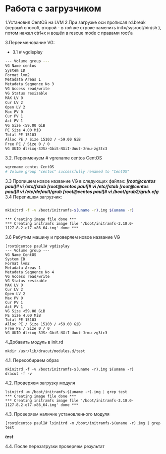 # Работа с загрузчиком #
1.Установил CentOS на LVM
2.При загрузке оси прописал rd.break (первый способ, второй - в той же строке заменить init=/sysroot/bin/sh ), потом нажал ctrl+x и вошёл в rescue mode с правами root'a

3.Переименование VG:
*   3.1 # vgdisplay
```sh
--- Volume group ---
VG Name centos
System ID
Format lvm2
Metadata Areas 1
Metadata Sequence No 3
VG Access read/write
VG Status resizable
MAX LV 0
Cur LV 2
Open LV 2
Max PV 0
Cur PV 1
Act PV 1
VG Size <59.00 GiB
PE Size 4.00 MiB
Total PE 15103
Alloc PE / Size 15103 / <59.00 GiB
Free PE / Size 0 / 0
VG UUID dlrixq-3JSz-GbiS-NGiI-Uuut-Jrmu-zg3tc3
```
3.2. Переименуем # vgrename centos CentOS
```sh
vgrename centos CentOS
# Volume group "centos" successfully renamed to "CentOS"
```
3.3 Пропишем новое название VG в следующих файлах: 
***[root@centos paul]# vi /etc/fstab***
***[root@centos paul]# vi /etc/fstab***
***[root@centos paul]# vi /etc/default/grub***
***[root@centos paul]# vi /boot/grub2/grub.cfg***
3.4 Перепишем загрузчик:
```sh

mkinitrd -f -v /boot/initramfs-$(uname -r).img $(uname -r)
```
```
*** Creating image file done ***
*** Creating initramfs image file '/boot/initramfs-3.10.0-1127.8.2.el7.x86_64.img' done ***
```
3.6 Ребутим машину и проверяем новое название VG
```
[root@centos paul]# vgdisplay
--- Volume group ---
VG Name CentOS
System ID
Format lvm2
Metadata Areas 1
Metadata Sequence No 4
VG Access read/write
VG Status resizable
MAX LV 0
Cur LV 2
Open LV 2
Max PV 0
Cur PV 1
Act PV 1
VG Size <59.00 GiB
PE Size 4.00 MiB
Total PE 15103
Alloc PE / Size 15103 / <59.00 GiB
Free PE / Size 0 / 0
VG UUID dlrixq-3JSz-GbiS-NGiI-Uuut-Jrmu-zg3tc3
```
4.Добавить модуль в init.rd
```
mkdir /usr/lib/dracut/modules.d/test
```
4.1. Пересобираем образ
```
mkinitrd -f -v /boot/initramfs-$(uname -r).img $(uname -r)
dracut -f -v
```
4.2. Проверяем загрузку модуля
```
lsinitrd -m /boot/initramfs-$(uname -r).img | grep test
*** Creating image file done ***
*** Creating initramfs image file '/boot/initramfs-3.10.0-1127.8.2.el7.x86_64.img' done ***
```
4.3. Проверяем наличие установленного модуля
```
[root@centos paul]# lsinitrd -m /boot/initramfs-$(uname -r).img | grep test
```
***test***

4.4. После перезагрузки проверяем результат

